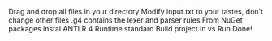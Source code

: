 Drag and drop all files in your directory
Modify input.txt to your tastes, don't change other files
.g4 contains the lexer and parser rules
From NuGet packages instal ANTLR 4 Runtime standard
Build project in vs
Run
Done!

